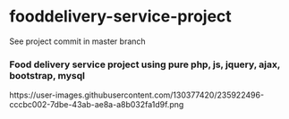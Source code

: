 # fooddelivery-service-project
See project commit in master branch
<h3>Food delivery service project using pure php, js, jquery, ajax, bootstrap, mysql</h3>
https://user-images.githubusercontent.com/130377420/235922496-cccbc002-7dbe-43ab-ae8a-a8b032fa1d9f.png
